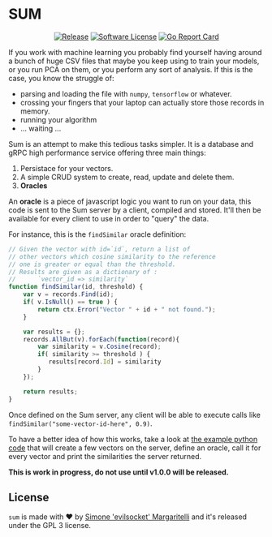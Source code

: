 <p align="center">
  <h1>SUM</h1>
  <p align="center">
    <a href="https://github.com/evilsocket/sum/releases/latest"><img alt="Release" src="https://img.shields.io/github/release/evilsocket/sum.svg?style=flat-square"></a>
    <a href="https://github.com/evilsocket/sum/blob/master/LICENSE.md"><img alt="Software License" src="https://img.shields.io/badge/license-GPL3-brightgreen.svg?style=flat-square"></a>
    <a href="https://goreportcard.com/report/github.com/evilsocket/sum"><img alt="Go Report Card" src="https://goreportcard.com/badge/github.com/evilsocket/sum?style=flat-square"></a>
  </p>
</p>

If you work with machine learning you probably find yourself having around a bunch of huge CSV files that maybe you 
keep using to train your models, or you run PCA on them, or you perform any sort of analysis. If this is the case, you 
know the struggle of:

* parsing and loading the file with `numpy`, `tensorflow` or whatever.
* crossing your fingers that your laptop can actually store those records in memory.
* running your algorithm
* ... waiting ...

Sum is an attempt to make this tedious tasks simpler. It is a database and gRPC high performance service offering three main things:

1. Persistace for your vectors.
2. A simple CRUD system to create, read, update and delete them.
3. **Oracles**

An **oracle** is a piece of javascript logic you want to run on your data, this code is sent to the Sum server by a 
client, compiled and stored. It'll then be available for every client to use in order to "query" the data.

For instance, this is the `findSimilar` oracle definition:

```js
// Given the vector with id=`id`, return a list of
// other vectors which cosine similarity to the reference
// one is greater or equal than the threshold.
// Results are given as a dictionary of :
//      `vector_id => similarity`
function findSimilar(id, threshold) {
    var v = records.Find(id);
    if( v.IsNull() == true ) {
        return ctx.Error("Vector " + id + " not found.");
    }

    var results = {};
    records.AllBut(v).forEach(function(record){
        var similarity = v.Cosine(record);
        if( similarity >= threshold ) {
           results[record.Id] = similarity
        }
    });

    return results;
}
```

Once defined on the Sum server, any client will be able to execute calls like `findSimilar("some-vector-id-here", 0.9)`.

To have a better idea of how this works, take a look at [the example python code](https://github.com/evilsocket/sum/blob/master/example_client.py#L95) that will
create a few vectors on the server, define an oracle, call it for every vector and print the similarities the server returned.

**This is work in progress, do not use until v1.0.0 will be released.**

## License

`sum` is made with ♥  by [Simone 'evilsocket' Margaritelli](https://github.com/evilsocket) and it's released under the GPL 3 license.

